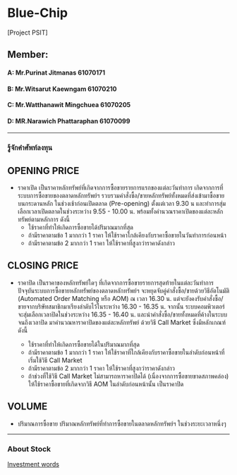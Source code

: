 # Blue-Chip
[Project PSIT]
## Member:
#### A: Mr.Purinat Jitmanas 61070171
#### B: Mr.Witsarut Kaewngam 61070210
#### C: Mr.Watthanawit Mingchuea 61070205
#### D: MR.Narawich Phattaraphan 61070099
---
### รู้จักคำศัพท์ลงทุน
## OPENING PRICE
* ราคาเปิด
เป็นราคาหลักทรัพย์ที่เกิดจากการซื้อขายรายการแรกของแต่ละวันทำการ เกิดจากการที่ระบบการซื้อขายของตลาดหลักทรัพย์ฯ รวบรวมคำสั่งซื้อ/ขายหลักทรัพย์ทั้งหมดที่ส่งเข้ามาซื้อขายบนกระดานหลัก ในช่วงเช้าก่อนเปิดตลาด (Pre-opening) ตั้งแต่เวลา 9.30 น และทำการสุ่มเลือกเวลาเปิดตลาดในช่วงระหว่าง 9.55 - 10.00 น. พร้อมทั้งคำนวณราคาเปิดของแต่ละหลักทรัพย์ตามหลักการ ดังนี้
  * ใช้ราคาที่ทำให้เกิดการซื้อขายได้ปริมาณมากที่สุด
  * ถ้ามีราคาตามข้อ 1 มากกว่า 1 ราคา ให้ใช้ราคาใกล้เคียงกับราคาซื้อขายในวันทำการก่อนหน้า
  * ถ้ามีราคาตามข้อ 2 มากกว่า 1 ราคา ให้ใช้ราคาที่สูงกว่าราคาดังกล่าว
## CLOSING PRICE
* ราคาปิด
เป็นราคาของหลักทรัพย์ใดๆ ที่เกิดจากการซื้อขายรายการสุดท้ายในแต่ละวันทำการ ปัจจุบันระบบการซื้อขายหลักทรัพย์ของตลาดหลักทรัพย์ฯ จะหยุดจับคู่คำสั่งซื้อ/ขายด้วยวิธีอัตโนมัติ (Automated Order Matching หรือ AOM) ณ เวลา 16.30 น. แต่จะยังคงรับคำสั่งซื้อ/ขายจากบริษัทสมาชิกมาเรียงลำดับไว้ในระหว่าง 16.30 - 16.35 น. จากนั้น ระบบคอมพิวเตอร์จะสุ่มเลือกเวลาปิดในช่วงระหว่าง 16.35 - 16.40 น. และนำคำสั่งซื้อ/ขายทั้งหมดที่ค้างในระบบจนถึงเวลาปิด มาคำนวณหาราคาปิดของแต่ละหลักทรัพย์ ด้วยวิธี Call Market ซึ่งมีหลักเกณฑ์ ดังนี้

  * ใช้ราคาที่ทำให้เกิดการซื้อขายได้ในปริมาณมากที่สุด
  * ถ้ามีราคาตามข้อ 1 มากกว่า 1 ราคา ให้ใช้ราคาที่ใกล้เคียงกับราคาซื้อขายในลำดับก่อนหน้าที่เริ่มใช้วิธี Call Market
  * ถ้ามีราคาตามข้อ 2 มากกว่า 1 ราคา ให้ใช้ราคาที่สูงกว่าราคาดังกล่าว
  * ถ้าช่วงที่ใช้วิธี Call Market ไม่สามารถหาราคาปิดได้ (เนื่องจากการซื้อขายขาดสภาพคล่อง) ให้ใช้ราคาซื้อขายที่เกิดจากวิธี AOM ในลำดับก่อนหน้านั้น เป็นราคาปิด 
## VOLUME
* ปริมาณการซื้อขาย
ปริมาณหลักทรัพย์ที่ทำการซื้อขายในตลาดหลักทรัพย์ฯ ในช่วงระยะเวลาหนึ่งๆ
---
### About Stock
[Investment words](https://www.set.or.th/set/education/glossary.do?language=th&country=TH#header)
